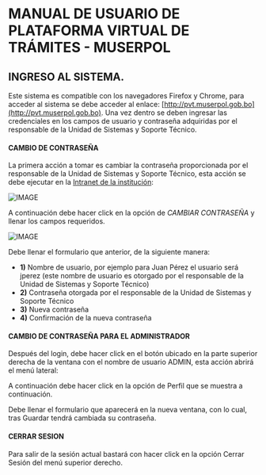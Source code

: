 # MANUAL DE USUARIO DE PLATAFORMA VIRTUAL DE TRÁMITES - MUSERPOL

## INGRESO AL SISTEMA.

Este sistema es compatible con los navegadores Firefox y Chrome, para acceder al sistema se debe acceder al enlace:
[http://pvt.muserpol.gob.bo](http://pvt.muserpol.gob.bo).
Una vez dentro se deben ingresar las credenciales en los campos de usuario y contraseña adquiridas por el responsable de la Unidad de Sistemas y Soporte Técnico.



#### CAMBIO DE CONTRASEÑA

La primera acción a tomar es cambiar la contraseña proporcionada por el responsable de la Unidad de Sistemas y Soporte Técnico, esta acción se debe ejecutar en la [Intranet de la institución](intranet.muserpol.gob.bo):

![IMAGE](./img/intranet.png)

A continuación debe hacer click en la opción de *CAMBIAR CONTRASEÑA* y llenar los campos requeridos.

![IMAGE](./img/cambiar_password.png)

Debe llenar el formulario que anterior, de la siguiente manera:

- **1)** Nombre de usuario, por ejemplo para Juan Pérez el usuario será jperez (este nombre de usuario es otorgado por el responsable de la Unidad de Sistemas y Soporte Técnico)
- **2)** Contraseña otorgada por el responsable de la Unidad de Sistemas y Soporte Técnico
- **3)** Nueva contraseña
- **4)** Confirmación de la nueva contraseña

#### CAMBIO DE CONTRASEÑA PARA EL ADMINISTRADOR

Después del login, debe hacer click en el botón ubicado en la parte superior derecha de la ventana con el nombre de usuario ADMIN, esta acción abrirá el menú lateral:



A continuación debe hacer click en la opción de Perfil que se muestra a continuación.



Debe llenar el formulario que aparecerá en la nueva ventana, con lo cual, tras Guardar tendrá cambiada su contraseña.

#### CERRAR SESION

Para salir de la sesión actual bastará con hacer click en la opción Cerrar Sesión del menú superior derecho.


